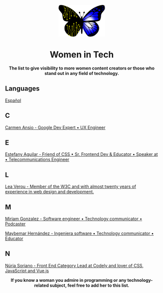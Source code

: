 <div align="center">
  <img width="30%" src="./logo.png" />
  <h1>Women in Tech</h1>
  <b>The list to give visibility to more women content creators or those who stand out in any field of technology.</b>
</div>

## Languages
 [Español](https://github.com/ErikGIovani/mujeres-en-tecnologia/blob/main/ES.md)

## C

[Carmen Ansio - Google Dev Expert • UX Engineer](https://recursoscosmicos.com/)

## E

[Estefany Aguilar - Friend of CSS • Sr. Frontend Dev & Educator • Speaker at  • Telecommunications Engineer](https://twitter.com/teffcode)

## L

[Lea Verou - Member of the W3C and with almost twenty years of experience in web design and development.](https://lea.verou.me/)

## M

[Miriam Gonzalez - Software engineer • Technology communicator • Podcaster](https://miriamgonzalez.dev/)

[Maybemar Hernández - Ingeniera software • Technology communicator • Educator](https://maybemarhs.com/)

## N

[Núria Soriano - Front End Category Lead at Codely and lover of CSS, JavaScript and Vue.js](https://www.nuriasatorres.com/)

<div align="center">
  <b>If you know a woman you admire in programming or any technology-related subject, feel free to add her to this list.</b>
</div>

